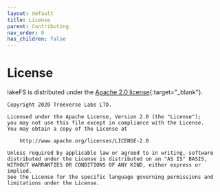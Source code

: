```yaml
---
layout: default
title: License
parent: Contributing
nav_order: 0
has_children: false
---
```


# License

lakeFS is distributed under the [Apache 2.0 license](https://www.apache.org/licenses/LICENSE-2.0){:target="_blank"}.


```
Copyright 2020 Treeverse Labs LTD.

Licensed under the Apache License, Version 2.0 (the "License");
you may not use this file except in compliance with the License.
You may obtain a copy of the License at

    http://www.apache.org/licenses/LICENSE-2.0

Unless required by applicable law or agreed to in writing, software
distributed under the License is distributed on an "AS IS" BASIS,
WITHOUT WARRANTIES OR CONDITIONS OF ANY KIND, either express or implied.
See the License for the specific language governing permissions and
limitations under the License.
```

